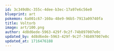 ```yaml
---
id: 3c349d0c-355c-4dee-b3ec-17a97e6c56e0
blueprint: art
pokemon: 6a001c67-160a-48e9-96b5-7913a09740fa
title: Voltorb
image: art/100.png
author: 4d8d6ede-5963-429f-9c2f-74b897007e0c
updated_by: 4d8d6ede-5963-429f-9c2f-74b897007e0c
updated_at: 1716476188
---
```

